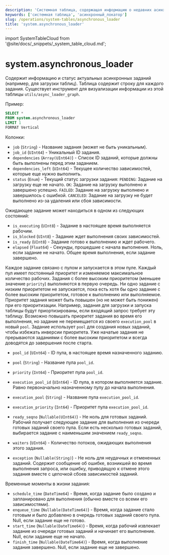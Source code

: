 ```yaml
---
description: 'Системная таблица, содержащая информацию о недавних асинхронных заданиях и их статусе (например, для таблиц, которые выполняются загрузку). Таблица содержит строку для каждого задания.'
keywords: ['системная таблица', 'асинхронный_локатор']
slug: /operations/system-tables/asynchronous_loader
title: 'system.asynchronous_loader'
---
```


import SystemTableCloud from '@site/docs/_snippets/_system_table_cloud.md';


# system.asynchronous_loader

<SystemTableCloud/>

Содержит информацию и статус актуальных асинхронных заданий (например, для загрузки таблиц). Таблица содержит строку для каждого задания. Существует инструмент для визуализации информации из этой таблицы `utils/async_loader_graph`.

Пример:

```sql
SELECT *
FROM system.asynchronous_loader
LIMIT 1
FORMAT Vertical
```

Колонки:

- `job` (`String`) - Название задания (может не быть уникальным).
- `job_id` (`UInt64`) - Уникальный ID задания.
- `dependencies` (`Array(UInt64)`) - Список ID заданий, которые должны быть выполнены перед этим заданием.
- `dependencies_left` (`UInt64`) - Текущее количество зависимостей, которые еще нужно выполнить.
- `status` (`Enum`) - Текущий статус загрузки задания:
    `PENDING`: Задание на загрузку еще не начато.
    `OK`: Задание на загрузку выполнено и завершено успешно.
    `FAILED`: Задание на загрузку выполнено и завершилось с ошибкой.
    `CANCELED`: Задание на загрузку не будет выполнено из-за удаления или сбоя зависимости.

Ожидающее задание может находиться в одном из следующих состояний:
- `is_executing` (`UInt8`) - Задание в настоящее время выполняется рабочим.
- `is_blocked` (`UInt8`) - Задание ждет выполнения своих зависимостей.
- `is_ready` (`UInt8`) - Задание готово к выполнению и ждет рабочего.
- `elapsed` (`Float64`) - Секунды, прошедшие с начала выполнения. Ноль, если задание не начато. Общее время выполнения, если задание завершено.

Каждое задание связано с пулом и запускается в этом пуле. Каждый пул имеет постоянный приоритет и изменяемое максимальное количество рабочих. Задания с более высоким приоритетом (меньшее значение `priority`) выполняются в первую очередь. Ни одно задание с низким приоритетом не запускается, пока есть хотя бы одно задание с более высоким приоритетом, готовое к выполнению или выполняемое. Приоритет задания может быть повышен (но не может быть понижен) при его приоритизации. Например, задания для загрузки и запуска таблицы будут приортизированы, если входящий запрос требует эту таблицу. Возможно повышать приоритет задания во время его выполнения, но задание не перемещается из своего `execution_pool` в новый `pool`. Задание использует `pool` для создания новых заданий, чтобы избежать инверсии приоритета. Уже начатые задания не прерываются заданиями с более высоким приоритетом и всегда доводятся до завершения после старта.
- `pool_id` (`UInt64`) - ID пула, в настоящее время назначенного заданию.
- `pool` (`String`) - Название пула `pool_id`.
- `priority` (`Int64`) - Приоритет пула `pool_id`.
- `execution_pool_id` (`UInt64`) - ID пула, в котором выполняется задание. Равно первоначально назначенному пулу до начала выполнения.
- `execution_pool` (`String`) - Название пула `execution_pool_id`.
- `execution_priority` (`Int64`) - Приоритет пула `execution_pool_id`.

- `ready_seqno` (`Nullable(UInt64)`) - Не ноль для готовых заданий. Рабочий получает следующее задание для выполнения из очереди готовых заданий своего пула. Если есть несколько готовых заданий, выбирается задание с наименьшим значением `ready_seqno`.
- `waiters` (`UInt64`) - Количество потоков, ожидающих выполнения этого задания.
- `exception` (`Nullable(String)`) - Не ноль для неудачных и отмененных заданий. Содержит сообщение об ошибке, возникшей во время выполнения запроса, или ошибку, приводящую к отмене этого задания вместе с цепочкой сбоев зависимостей заданий.

Временные моменты в жизни задания:
- `schedule_time` (`DateTime64`) - Время, когда задание было создано и запланировано для выполнения (обычно вместе со всеми его зависимостями).
- `enqueue_time` (`Nullable(DateTime64)`) - Время, когда задание стало готовым и было добавлено в очередь готовых заданий своего пула. Null, если задание еще не готово.
- `start_time` (`Nullable(DateTime64)`) - Время, когда рабочий извлекает задание из очереди готовых заданий и начинает его выполнение. Null, если задание еще не начато.
- `finish_time` (`Nullable(DateTime64)`) - Время, когда выполнение задания завершено. Null, если задание еще не завершено.
